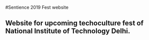 #Sentience 2019 Fest website
## Website for upcoming techoculture fest of National Institute of Technology Delhi.